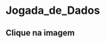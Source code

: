 # Jogada_de_Dados

<h2>Clique na imagem<h2>
<a href="https://rafael-moratti.github.io/Jogada_de_Dados/" target="_blank"><img src="" /></a>

